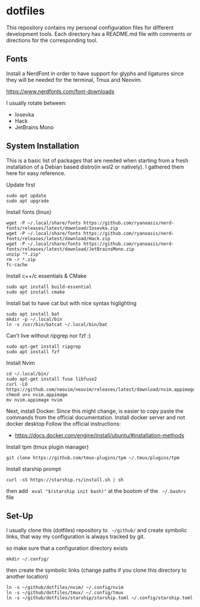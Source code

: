 dotfiles
=====
This repository contains my personal configuration files for different development tools. Each directory has a README.md file with comments or directions for the corresponding tool. 


Fonts
------------
Install a NerdFont in order to have support for glyphs and ligatures since they will be needed for the terminal, Tmux and Neovim.

https://www.nerdfonts.com/font-downloads

I usually rotate between:
- Iosevka
- Hack
- JetBrains Mono

System Installation
------------
This is a basic list of packages that are needed when starting from a fresh installation of a Debian based distro(in wsl2 or natively). I gathered them here for easy reference.


Update first
```
sudo apt update
sudo apt upgrade
```
Install fonts (linux)
```
wget -P ~/.local/share/fonts https://github.com/ryanoasis/nerd-fonts/releases/latest/download/Iosevka.zip
wget -P ~/.local/share/fonts https://github.com/ryanoasis/nerd-fonts/releases/latest/download/Hack.zip
wget -P ~/.local/share/fonts https://github.com/ryanoasis/nerd-fonts/releases/latest/download/JetBrainsMono.zip
unzip "*.zip"
rm -r *.zip
fc-cache
```
Install c++/c essentials & CMake
```
sudo apt install build-essential
sudo apt install cmake
```

Install bat to have cat but with nice syntax higlighting
```
sudo apt install bat
mkdir -p ~/.local/bin
ln -s /usr/bin/batcat ~/.local/bin/bat
```

Can't live without ripgrep nor fzf :)
```
sudo apt-get install ripgrep
sudo apt install fzf
```

Install Nvim
```
cd ~/.local/bin/
sudo apt-get install fuse libfuse2
curl -LO https://github.com/neovim/neovim/releases/latest/download/nvim.appimage
chmod u+x nvim.appimage
mv nvim.appimage nvim
```

Next, install Docker. Since this might change, is easier to copy paste the commands from the official documentation. Install docker server and not docker desktop
Follow the official instructions: 
- https://docs.docker.com/engine/install/ubuntu/#installation-methods


Install tpm (tmux plugin manager)
```
git clone https://github.com/tmux-plugins/tpm ~/.tmux/plugins/tpm
```
Install starship prompt
```
curl -sS https://starship.rs/install.sh | sh

```
then add ` eval "$(starship init bash)"` at the bootom of the ` ~/.bashrc` file

Set-Up
------------
I usually clone this (dotfiles) repository to ` ~/github/` and create symbolic links, that way my configuration is always tracked by git. 

so make sure that a configuration directory exists
```
mkdir ~/.config/
```
then create the symbolic links (change paths if you clone this directory to another location)
```
ln -s ~/github/dotfiles/nvim/ ~/.config/nvim
ln -s ~/github/dotfiles/tmux/ ~/.config/tmux
ln -s ~/github/dotfiles/starship/starship.toml ~/.config/starship.toml
```








